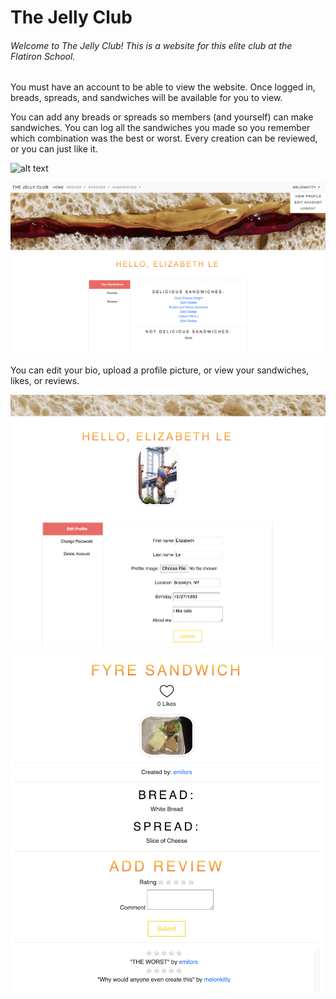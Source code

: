# The Jelly Club

###### Welcome to The Jelly Club! This is a website for this elite club at the Flatiron School. 

You must have an account to be able to view the website. Once logged in, breads, spreads, and sandwiches will be available for you to view.

You can add any breads or spreads so members (and yourself) can make sandwiches. You can log all the sandwiches you made so you remember which combination was the best or worst. Every creation can be reviewed, or you can just like it. 

![alt text](https://github.com/elizabethlemk/the-jelly-club/blob/master/app/assets/images/Screen%20Shot%202019-02-15%20at%2012.46.55%20PM.png)
 
 ![alt text](https://github.com/elizabethlemk/the-jelly-club/blob/master/app/assets/images/Screen%20Shot%202019-02-15%20at%2012.49.17%20PM.png)
 
You can edit your bio, upload a profile picture, or view your sandwiches, likes, or reviews.
 
  ![alt text](https://github.com/elizabethlemk/the-jelly-club/blob/master/app/assets/images/Screen%20Shot%202019-02-15%20at%2012.49.43%20PM.png)


 ![alt text](https://github.com/elizabethlemk/the-jelly-club/blob/master/app/assets/images/Screen%20Shot%202019-02-15%20at%2012.48.54%20PM.png)
